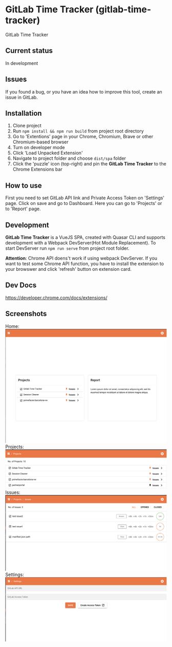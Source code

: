 # GitLab Time Tracker (gitlab-time-tracker)

GitLab Time Tracker

## Current status
In development

## Issues
If you found a bug, or you have an idea how to improve this tool, create an issue in GitLab.

## Installation
1. Clone project
2. Run `npm install && npm run build` from project root directory
3. Go to 'Extentions' page in your Chrome, Chromium, Brave or other Chromium-based browser
4. Turn on developer mode
5. Click 'Load Unpacked Extension'
6. Navigate to project folder and choose `dist/spa` folder
7. Click the 'puzzle' icon (top-right) and pin the **GitLab Time Tracker** to the Chrome Extensions bar

## How to use
First you need to set GitLab API link and Private Access Token on 'Settings' page. Click on save and
go to Dashboard. Here you can go to 'Projects' or to 'Report' page.

## Development
**GitLab Time Tracker** is a VueJS SPA, created with Quasar CLI and supports development with a Webpack DevServer(Hot Module Replacement).
To start DevServer run `npm run serve` from project root folder.

**Attention**: Chrome API doens't work if using webpack DevServer.
If you want to test some Chrome API function, you have to install the extension to your browswer
and click 'refresh' button on extension card.

## Dev Docs
https://developer.chrome.com/docs/extensions/

## Screenshots
Home:\
![Home](screenshots/Home.png)
Projects:\
![Projects](screenshots/Projects.png)
Issues:\
![Issues](screenshots/Issues.png)
Settings:\
![Settings](screenshots/Settings.png)
